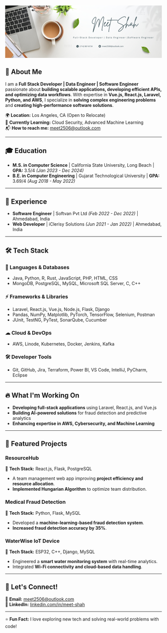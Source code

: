 

![Profile Banner](https://github.com/meets2506/meets2506/blob/main/Manager%20Marketing.jpg)

## 🚀 About Me  

I am a **Full Stack Developer | Data Engineer | Software Engineer** passionate about **building scalable applications, developing efficient APIs, and optimizing data workflows**. With expertise in **Vue.js, React.js, Laravel, Python, and AWS**, I specialize in **solving complex engineering problems** and **creating high-performance software solutions**.

🌍 **Location:** Los Angeles, CA (Open to Relocate)  
🌱 **Currently Learning:** Cloud Security, Advanced Machine Learning  
📬 **How to reach me:** [meet2506@outlook.com](mailto:meet2506@outlook.com)  

---

## 🎓 Education  

- **M.S. in Computer Science** | California State University, Long Beach | **GPA:** 3.5/4 *(Jan 2023 - Dec 2024)*  
- **B.E. in Computer Engineering** | Gujarat Technological University | **GPA:** 3.69/4 *(Aug 2018 - May 2022)*  

---

## 💼 Experience  

- **Software Engineer** | Softvan Pvt Ltd *(Feb 2022 - Dec 2022)* | Ahmedabad, India  
- **Web Developer** | iClerisy Solutions *(Jun 2021 - Jan 2022)* | Ahmedabad, India  

---

## 🛠 Tech Stack  

### 🚀 Languages & Databases  
- Java, Python, R, Rust, JavaScript, PHP, HTML, CSS  
- MongoDB, PostgreSQL, MySQL, Microsoft SQL Server, C, C++  

### ⚡ Frameworks & Libraries  
- Laravel, React.js, Vue.js, Node.js, Flask, Django  
- Pandas, NumPy, Matplotlib, PyTorch, TensorFlow, Selenium, Postman  
- JUnit, TestNG, PyTest, SonarQube, Cucumber  

### ☁ Cloud & DevOps  
- AWS, Linode, Kubernetes, Docker, Jenkins, Kafka  

### 🛠 Developer Tools  
- Git, GitHub, Jira, Terraform, Power BI, VS Code, IntelliJ, PyCharm, Eclipse  

---

## 🔥 What I'm Working On  

- **Developing full-stack applications** using Laravel, React.js, and Vue.js  
- **Building AI-powered solutions** for fraud detection and predictive analytics  
- **Enhancing expertise in AWS, Cybersecurity, and Machine Learning**  

---

## 📌 Featured Projects  

### **ResourceHub**  
🚀 **Tech Stack:** React.js, Flask, PostgreSQL  
- A team management web app improving **project efficiency and resource allocation**.  
- **Implemented Hungarian Algorithm** to optimize team distribution.  

### **Medical Fraud Detection**  
🚀 **Tech Stack:** Python, Flask, MySQL  
- Developed a **machine-learning-based fraud detection system**.  
- **Increased fraud detection accuracy by 35%**.  

### **WaterWise IoT Device**  
🚀 **Tech Stack:** ESP32, C++, Django, MySQL  
- Engineered a **smart water monitoring system** with real-time analytics.  
- Integrated **Wi-Fi connectivity and cloud-based data handling**.  

---

## 🤝 Let's Connect!  

📧 **Email:** [meet2506@outlook.com](mailto:meet2506@outlook.com)  
🔗 **LinkedIn:** [linkedin.com/in/meet-shah](https://www.linkedin.com/in/meet-shah)  

---

⭐ **Fun Fact:** I love exploring new tech and solving real-world problems with code!  
